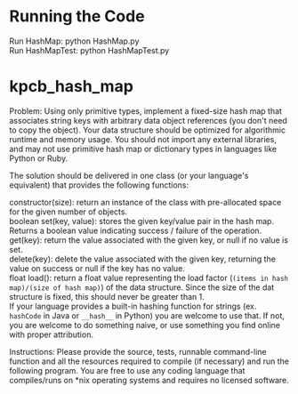 # Running the Code
Run HashMap: python HashMap.py <br>
Run HashMapTest: python HashMapTest.py <br>

# kpcb_hash_map
Problem:
Using only primitive types, implement a fixed-size hash map that associates string keys with arbitrary data object references (you don't need to copy the object). Your data structure should be optimized for algorithmic runtime and memory usage. You should not import any external libraries, and may not use primitive hash map or dictionary types in languages like Python or Ruby.

The solution should be delivered in one class (or your language's equivalent) that provides the following functions:

constructor(size): return an instance of the class with pre-allocated space for the given number of objects. <br>
boolean set(key, value): stores the given key/value pair in the hash map. Returns a boolean value indicating success / failure of the operation. <br>
get(key): return the value associated with the given key, or null if no value is set. <br>
delete(key): delete the value associated with the given key, returning the value on success or null if the key has no value. <br>
float load(): return a float value representing the load factor (`(items in hash map)/(size of hash map)`) of the data structure. Since the size of the dat structure is fixed, this should never be greater than 1. <br>
If your language provides a built-in hashing function for strings (ex. `hashCode` in Java or `__hash__` in Python) you are welcome to use that. If not, you are welcome to do something naive, or use something you find online with proper attribution.

Instructions:
Please provide the source, tests, runnable command-line function and all the resources required to compile (if necessary) and run the following program. You are free to use any coding language that compiles/runs on *nix operating systems and requires no licensed software.
